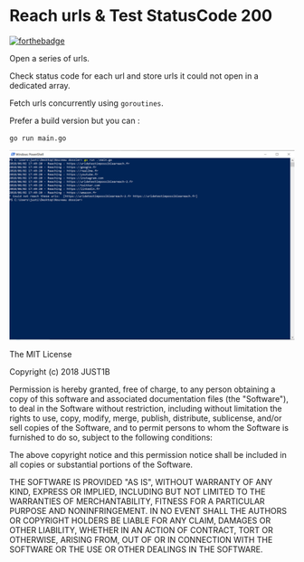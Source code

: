
# Reach urls & Test StatusCode 200

[![forthebadge](https://forthebadge.com/images/badges/made-with-go.svg)](https://forthebadge.com)

Open a series of urls.

Check status code for each url and store urls it could not
open in a dedicated array.

Fetch urls concurrently using `goroutines`.

Prefer a build version but you can :

    go run main.go


![index](https://github.com/Just1B/Golang_Reacher/raw/master/screen/screen.png)

The MIT License

Copyright (c) 2018 JUST1B

Permission is hereby granted, free of charge, to any person obtaining a copy
of this software and associated documentation files (the "Software"), to deal
in the Software without restriction, including without limitation the rights
to use, copy, modify, merge, publish, distribute, sublicense, and/or sell
copies of the Software, and to permit persons to whom the Software is
furnished to do so, subject to the following conditions:

The above copyright notice and this permission notice shall be included in
all copies or substantial portions of the Software.

THE SOFTWARE IS PROVIDED "AS IS", WITHOUT WARRANTY OF ANY KIND, EXPRESS OR
IMPLIED, INCLUDING BUT NOT LIMITED TO THE WARRANTIES OF MERCHANTABILITY,
FITNESS FOR A PARTICULAR PURPOSE AND NONINFRINGEMENT. IN NO EVENT SHALL THE
AUTHORS OR COPYRIGHT HOLDERS BE LIABLE FOR ANY CLAIM, DAMAGES OR OTHER
LIABILITY, WHETHER IN AN ACTION OF CONTRACT, TORT OR OTHERWISE, ARISING FROM,
OUT OF OR IN CONNECTION WITH THE SOFTWARE OR THE USE OR OTHER DEALINGS IN
THE SOFTWARE.
